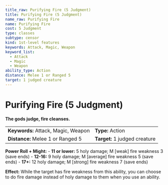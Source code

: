 ```yaml
---
title_raw: Purifying Fire (5 Judgment)
title: Purifying Fire (5 Judgment)
name_raw: Purifying Fire
name: Purifying Fire
cost: 5 Judgment
type: classes
subtype: censor
kind: 1st-level features
keywords: Attack, Magic, Weapon
keyword_list:
  - Attack
  - Magic
  - Weapon
ability_type: Action
distance: Melee 1 or Ranged 5
target: 1 judged creature
---
```


# Purifying Fire (5 Judgment)

**The gods judge, fire cleanses.**

|                                     |                               |
| :---------------------------------- | :---------------------------- |
| **Keywords:** Attack, Magic, Weapon | **Type:** Action              |
| **Distance:** Melee 1 or Ranged 5   | **Target:** 1 judged creature |

**Power Roll + Might:** - **11 or lower:** 5 holy damage; M \[weak\] fire weakness 3 (save ends) - **12-16:** 9 holy damage; M \[average\] fire weakness 5 (save ends) - **17+:** 12 holy damage; M \[strong\] fire weakness 7 (save ends)

**Effect:** While the target has fire weakness from this ability, you can choose to do fire damage instead of holy damage to them when you use an ability.
